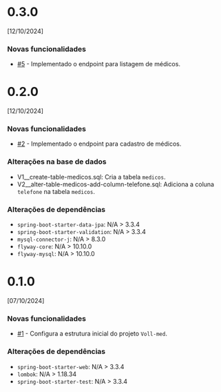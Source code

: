 # 0.3.0
[12/10/2024]

### Novas funcionalidades
* [#5](https://github.com/atkwaves/alura-vollmed-backend/issues/5) - Implementado o endpoint para listagem de médicos.

# 0.2.0
[12/10/2024]

### Novas funcionalidades
* [#2](https://github.com/atkwaves/alura-vollmed-backend/issues/2) - Implementado o endpoint para cadastro de médicos.

### Alterações na base de dados
* V1__create-table-medicos.sql: Cria a tabela `medicos`.
* V2__alter-table-medicos-add-column-telefone.sql: Adiciona a coluna `telefone` na tabela `medicos`.

### Alterações de dependências
* `spring-boot-starter-data-jpa`: N/A > 3.3.4
* `spring-boot-starter-validation`: N/A > 3.3.4
* `mysql-connector-j`: N/A > 8.3.0
* `flyway-core`: N/A > 10.10.0
* `flyway-mysql`: N/A > 10.10.0

# 0.1.0
[07/10/2024]

### Novas funcionalidades
* [#1](https://github.com/atkwaves/alura-vollmed-backend/issues/1) - Configura a estrutura inicial do projeto `Voll-med`.

### Alterações de dependências
* `spring-boot-starter-web`: N/A > 3.3.4
* `lombok`: N/A > 1.18.34
* `spring-boot-starter-test`: N/A > 3.3.4